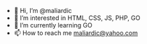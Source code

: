 - 👋 Hi, I’m @maliardic
- 👀 I’m interested in HTML, CSS, JS, PHP, GO
- 🌱 I’m currently learning GO
- 📫 How to reach me maliardic@yahoo.com

<!---
maliardic/maliardic is a ✨ special ✨ repository because its `README.md` (this file) appears on your GitHub profile.
You can click the Preview link to take a look at your changes.
--->
